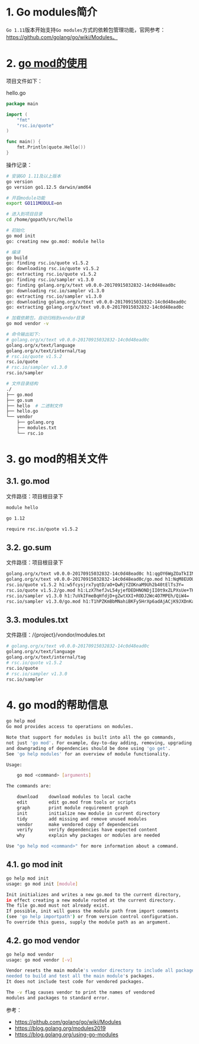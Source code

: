# 1. Go modules简介

`Go 1.11`版本开始支持`Go modules`方式的依赖包管理功能，官网参考：https://github.com/golang/go/wiki/Modules。


# 2. [go mod的使用](https://github.com/golang/go/wiki/Modules#how-to-use-modules)

项目文件如下：

hello.go

```go
package main

import (
    "fmt"
    "rsc.io/quote"
)

func main() {
    fmt.Println(quote.Hello())
}
```

操作记录：

```bash
# 安装GO 1.11及以上版本
go version
go version go1.12.5 darwin/amd64

# 开启module功能
export GO111MODULE=on

# 进入到项目目录
cd /home/gopath/src/hello

# 初始化
go mod init
go: creating new go.mod: module hello

# 编译
go build
go: finding rsc.io/quote v1.5.2
go: downloading rsc.io/quote v1.5.2
go: extracting rsc.io/quote v1.5.2
go: finding rsc.io/sampler v1.3.0
go: finding golang.org/x/text v0.0.0-20170915032832-14c0d48ead0c
go: downloading rsc.io/sampler v1.3.0
go: extracting rsc.io/sampler v1.3.0
go: downloading golang.org/x/text v0.0.0-20170915032832-14c0d48ead0c
go: extracting golang.org/x/text v0.0.0-20170915032832-14c0d48ead0c

# 加载依赖包，自动归档到vendor目录
go mod vendor -v

# 命令输出如下:
# golang.org/x/text v0.0.0-20170915032832-14c0d48ead0c
golang.org/x/text/language
golang.org/x/text/internal/tag
# rsc.io/quote v1.5.2
rsc.io/quote
# rsc.io/sampler v1.3.0
rsc.io/sampler

# 文件目录结构
./
├── go.mod
├── go.sum
├── hello  # 二进制文件
├── hello.go
└── vendor
    ├── golang.org
    ├── modules.txt
    └── rsc.io
```

# 3. go mod的相关文件

## 3.1. go.mod

文件路径：项目根目录下

```bash
module hello

go 1.12

require rsc.io/quote v1.5.2
```

## 3.2. go.sum

文件路径：项目根目录下

```bash
golang.org/x/text v0.0.0-20170915032832-14c0d48ead0c h1:qgOY6WgZOaTkIIMiVjBQcw93ERBE4m30iBm00nkL0i8=
golang.org/x/text v0.0.0-20170915032832-14c0d48ead0c/go.mod h1:NqM8EUOU14njkJ3fqMW+pc6Ldnwhi/IjpwHt7yyuwOQ=
rsc.io/quote v1.5.2 h1:w5fcysjrx7yqtD/aO+QwRjYZOKnaM9Uh2b40tElTs3Y=
rsc.io/quote v1.5.2/go.mod h1:LzX7hefJvL54yjefDEDHNONDjII0t9xZLPXsUe+TKr0=
rsc.io/sampler v1.3.0 h1:7uVkIFmeBqHfdjD+gZwtXXI+RODJ2Wc4O7MPEh/QiW4=
rsc.io/sampler v1.3.0/go.mod h1:T1hPZKmBbMNahiBKFy5HrXp6adAjACjK9JXDnKaTXpA=
```

## 3.3. modules.txt

文件路径：/{project}/vondor/modules.txt

```bash
# golang.org/x/text v0.0.0-20170915032832-14c0d48ead0c
golang.org/x/text/language
golang.org/x/text/internal/tag
# rsc.io/quote v1.5.2
rsc.io/quote
# rsc.io/sampler v1.3.0
rsc.io/sampler
```

# 4. go mod的帮助信息

```bash
go help mod
Go mod provides access to operations on modules.

Note that support for modules is built into all the go commands,
not just 'go mod'. For example, day-to-day adding, removing, upgrading,
and downgrading of dependencies should be done using 'go get'.
See 'go help modules' for an overview of module functionality.

Usage:

	go mod <command> [arguments]

The commands are:

	download    download modules to local cache
	edit        edit go.mod from tools or scripts
	graph       print module requirement graph
	init        initialize new module in current directory
	tidy        add missing and remove unused modules
	vendor      make vendored copy of dependencies
	verify      verify dependencies have expected content
	why         explain why packages or modules are needed

Use "go help mod <command>" for more information about a command.
```

## 4.1. go mod init

```bash
go help mod init
usage: go mod init [module]

Init initializes and writes a new go.mod to the current directory,
in effect creating a new module rooted at the current directory.
The file go.mod must not already exist.
If possible, init will guess the module path from import comments
(see 'go help importpath') or from version control configuration.
To override this guess, supply the module path as an argument.
```

## 4.2. go mod vendor

```bash
go help mod vendor
usage: go mod vendor [-v]

Vendor resets the main module's vendor directory to include all packages
needed to build and test all the main module's packages.
It does not include test code for vendored packages.

The -v flag causes vendor to print the names of vendored
modules and packages to standard error.
```


参考：

- https://github.com/golang/go/wiki/Modules
- https://blog.golang.org/modules2019
- https://blog.golang.org/using-go-modules 
